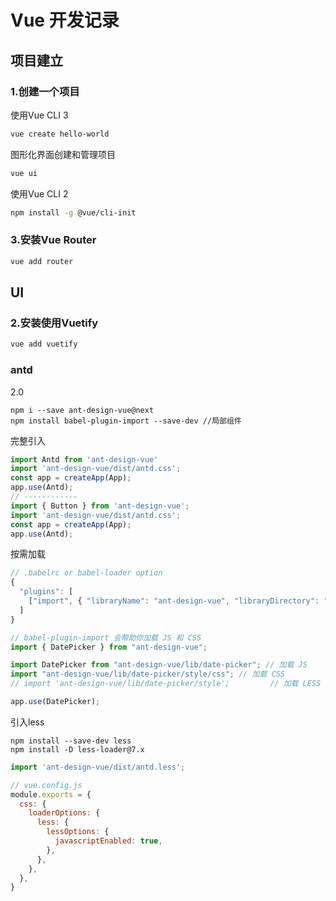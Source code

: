 # Vue 开发记录

## 项目建立

### 1.创建一个项目

使用Vue CLI 3

```bash
vue create hello-world
```

图形化界面创建和管理项目

```bash
vue ui
```

使用Vue CLI 2

```bash
npm install -g @vue/cli-init
```

### 3.安装Vue Router

```sh
vue add router
```

## UI

### 2.安装使用Vuetify

```bash
vue add vuetify
```

### antd
2.0
```shell
npm i --save ant-design-vue@next
npm install babel-plugin-import --save-dev //局部组件
```
完整引入
```javascript
import Antd from 'ant-design-vue'
import 'ant-design-vue/dist/antd.css';
const app = createApp(App);
app.use(Antd);
// ------------
import { Button } from 'ant-design-vue';
import 'ant-design-vue/dist/antd.css';
const app = createApp(App);
app.use(Antd);
```
按需加载
```javascript
// .babelrc or babel-loader option
{
  "plugins": [
    ["import", { "libraryName": "ant-design-vue", "libraryDirectory": "es", "style": "css" }] // `style: true` 会加载 less 文件
  ]
}

// babel-plugin-import 会帮助你加载 JS 和 CSS
import { DatePicker } from "ant-design-vue";

import DatePicker from "ant-design-vue/lib/date-picker"; // 加载 JS
import "ant-design-vue/lib/date-picker/style/css"; // 加载 CSS
// import 'ant-design-vue/lib/date-picker/style';         // 加载 LESS

app.use(DatePicker);
```
引入less
```shell
npm install --save-dev less
npm install -D less-loader@7.x
```

```javascript
import 'ant-design-vue/dist/antd.less';

// vue.config.js
module.exports = {
  css: {
    loaderOptions: {
      less: {
        lessOptions: {
          javascriptEnabled: true,
        },
      },
    },
  },
}
```